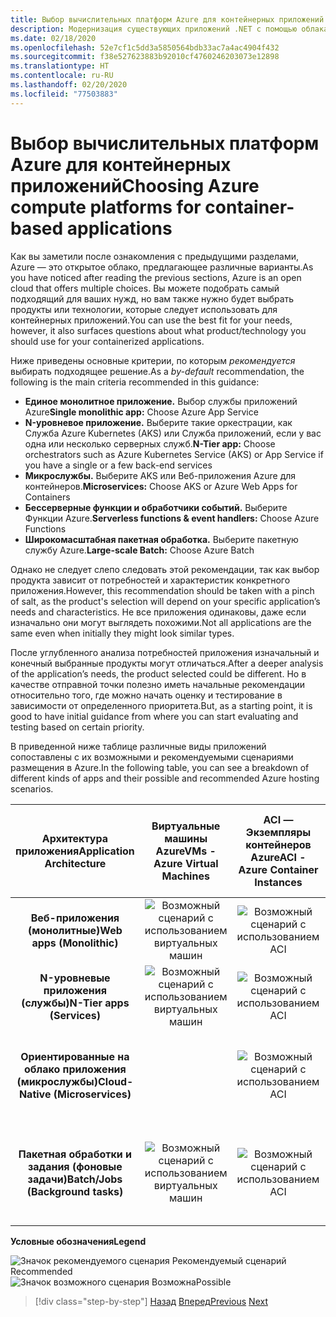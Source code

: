 ```yaml
---
title: Выбор вычислительных платформ Azure для контейнерных приложений
description: Модернизация существующих приложений .NET с помощью облака Azure и контейнеров Windows | Выбор вычислительных платформ Azure для контейнерных приложений
ms.date: 02/18/2020
ms.openlocfilehash: 52e7cf1c5dd3a5850564bdb33ac7a4ac4904f432
ms.sourcegitcommit: f38e527623883b92010cf4760246203073e12898
ms.translationtype: HT
ms.contentlocale: ru-RU
ms.lasthandoff: 02/20/2020
ms.locfileid: "77503883"
---
```

# <a name="choosing-azure-compute-platforms-for-container-based-applications"></a><span data-ttu-id="2e268-103">Выбор вычислительных платформ Azure для контейнерных приложений</span><span class="sxs-lookup"><span data-stu-id="2e268-103">Choosing Azure compute platforms for container-based applications</span></span>

<span data-ttu-id="2e268-104">Как вы заметили после ознакомления с предыдущими разделами, Azure — это открытое облако, предлагающее различные варианты.</span><span class="sxs-lookup"><span data-stu-id="2e268-104">As you have noticed after reading the previous sections, Azure is an open cloud that offers multiple choices.</span></span> <span data-ttu-id="2e268-105">Вы можете подобрать самый подходящий для ваших нужд, но вам также нужно будет выбрать продукты или технологии, которые следует использовать для контейнерных приложений.</span><span class="sxs-lookup"><span data-stu-id="2e268-105">You can use the best fit for your needs, however, it also surfaces questions about what product/technology you should use for your containerized applications.</span></span>

<span data-ttu-id="2e268-106">Ниже приведены основные критерии, по которым *рекомендуется* выбирать подходящее решение.</span><span class="sxs-lookup"><span data-stu-id="2e268-106">As a *by-default* recommendation, the following is the main criteria recommended in this guidance:</span></span>

- <span data-ttu-id="2e268-107">**Единое монолитное приложение.** Выбор службы приложений Azure</span><span class="sxs-lookup"><span data-stu-id="2e268-107">**Single monolithic app:** Choose Azure App Service</span></span>
- <span data-ttu-id="2e268-108">**N-уровневое приложение.** Выберите такие оркестрации, как Служба Azure Kubernetes (AKS) или Служба приложений, если у вас одна или несколько серверных служб.</span><span class="sxs-lookup"><span data-stu-id="2e268-108">**N-Tier app:** Choose orchestrators such as Azure Kubernetes Service (AKS) or App Service if you have a single or a few back-end services</span></span>
- <span data-ttu-id="2e268-109">**Микрослужбы.** Выберите AKS или Веб-приложения Azure для контейнеров.</span><span class="sxs-lookup"><span data-stu-id="2e268-109">**Microservices:** Choose AKS or Azure Web Apps for Containers</span></span>
- <span data-ttu-id="2e268-110">**Бессерверные функции и обработчики событий.** Выберите Функции Azure.</span><span class="sxs-lookup"><span data-stu-id="2e268-110">**Serverless functions & event handlers:** Choose Azure Functions</span></span>
- <span data-ttu-id="2e268-111">**Широкомасштабная пакетная обработка.** Выберите пакетную службу Azure.</span><span class="sxs-lookup"><span data-stu-id="2e268-111">**Large-scale Batch:** Choose Azure Batch</span></span>

<span data-ttu-id="2e268-112">Однако не следует слепо следовать этой рекомендации, так как выбор продукта зависит от потребностей и характеристик конкретного приложения.</span><span class="sxs-lookup"><span data-stu-id="2e268-112">However, this recommendation should be taken with a pinch of salt, as the product's selection will depend on your specific application’s needs and characteristics.</span></span> <span data-ttu-id="2e268-113">Не все приложения одинаковы, даже если изначально они могут выглядеть похожими.</span><span class="sxs-lookup"><span data-stu-id="2e268-113">Not all applications are the same even when initially they might look similar types.</span></span>

<span data-ttu-id="2e268-114">После углубленного анализа потребностей приложения изначальный и конечный выбранные продукты могут отличаться.</span><span class="sxs-lookup"><span data-stu-id="2e268-114">After a deeper analysis of the application’s needs, the product selected could be different.</span></span> <span data-ttu-id="2e268-115">Но в качестве отправной точки полезно иметь начальные рекомендации относительно того, где можно начать оценку и тестирование в зависимости от определенного приоритета.</span><span class="sxs-lookup"><span data-stu-id="2e268-115">But, as a starting point, it is good to have initial guidance from where you can start evaluating and testing based on certain priority.</span></span>

<span data-ttu-id="2e268-116">В приведенной ниже таблице различные виды приложений сопоставлены с их возможными и рекомендуемыми сценариями размещения в Azure.</span><span class="sxs-lookup"><span data-stu-id="2e268-116">In the following table, you can see a breakdown of different kinds of apps and their possible and recommended Azure hosting scenarios.</span></span>

| <span data-ttu-id="2e268-117">Архитектура приложения</span><span class="sxs-lookup"><span data-stu-id="2e268-117">Application Architecture</span></span> | <span data-ttu-id="2e268-118">Виртуальные машины Azure</span><span class="sxs-lookup"><span data-stu-id="2e268-118">VMs - Azure Virtual Machines</span></span> | <span data-ttu-id="2e268-119">ACI — Экземпляры контейнеров Azure</span><span class="sxs-lookup"><span data-stu-id="2e268-119">ACI - Azure Container Instances</span></span> | <span data-ttu-id="2e268-120">Служба приложений Azure (с контейнерами и без них)</span><span class="sxs-lookup"><span data-stu-id="2e268-120">Azure App Service (w-w/o containers)</span></span> | <span data-ttu-id="2e268-121">AKS — Служба Azure Kubernetes</span><span class="sxs-lookup"><span data-stu-id="2e268-121">AKS - Azure Kubernetes Services</span></span> | <span data-ttu-id="2e268-122">Проверка</span><span class="sxs-lookup"><span data-stu-id="2e268-122">Azure Functions</span></span> | <span data-ttu-id="2e268-123">Пакетная служба Azure</span><span class="sxs-lookup"><span data-stu-id="2e268-123">Azure Batch</span></span> |
|:------------------------:|:--:|:--:|:--:|:--:|:--:|:--:|
| <span data-ttu-id="2e268-124">**Веб-приложения (монолитные)**</span><span class="sxs-lookup"><span data-stu-id="2e268-124">**Web apps (Monolithic)**</span></span>         | ![Возможный сценарий с использованием виртуальных машин](media/choosing-azure-compute-options-for-container-based-applications/possible.png) | ![Возможный сценарий с использованием ACI](media/choosing-azure-compute-options-for-container-based-applications/possible.png) | ![Рекомендуемый сценарий с использованием Службы приложений](media/choosing-azure-compute-options-for-container-based-applications/recommended.png) | ![Возможный сценарий с использованием AKS](media/choosing-azure-compute-options-for-container-based-applications/possible.png) | | |
| <span data-ttu-id="2e268-129">**N-уровневые приложения (службы)**</span><span class="sxs-lookup"><span data-stu-id="2e268-129">**N-Tier apps (Services)**</span></span>        | ![Возможный сценарий с использованием виртуальных машин](media/choosing-azure-compute-options-for-container-based-applications/possible.png) | ![Возможный сценарий с использованием ACI](media/choosing-azure-compute-options-for-container-based-applications/possible.png) | ![Рекомендуемый сценарий с использованием Службы приложений](media/choosing-azure-compute-options-for-container-based-applications/recommended.png) | ![Возможный сценарий с использованием AKS](media/choosing-azure-compute-options-for-container-based-applications/possible.png) | ![Возможный сценарий с использованием Функций Azure](media/choosing-azure-compute-options-for-container-based-applications/possible.png) | |
| <span data-ttu-id="2e268-135">**Ориентированные на облако приложения (микрослужбы)**</span><span class="sxs-lookup"><span data-stu-id="2e268-135">**Cloud-Native (Microservices)**</span></span>  | | ![Возможный сценарий с использованием ACI](media/choosing-azure-compute-options-for-container-based-applications/possible.png) | | ![Рекомендуемый сценарий с использованием AKS](media/choosing-azure-compute-options-for-container-based-applications/recommended.png) <br/> <span data-ttu-id="2e268-138">(Контейнеры&nbsp;Linux)</span><span class="sxs-lookup"><span data-stu-id="2e268-138">(Linux&nbsp;containers)</span></span>| ![Рекомендуемый сценарий с использованием Функций Azure](media/choosing-azure-compute-options-for-container-based-applications/recommended.png) <br/> <span data-ttu-id="2e268-140">(На основе событий)</span><span class="sxs-lookup"><span data-stu-id="2e268-140">(Event&#x2011;driven)</span></span> | |
| <span data-ttu-id="2e268-141">**Пакетная обработки и задания (фоновые задачи)**</span><span class="sxs-lookup"><span data-stu-id="2e268-141">**Batch/Jobs (Background tasks)**</span></span> | ![Возможный сценарий с использованием виртуальных машин](media/choosing-azure-compute-options-for-container-based-applications/possible.png) | ![Возможный сценарий с использованием ACI](media/choosing-azure-compute-options-for-container-based-applications/possible.png) | ![Возможный сценарий с использованием Службы приложений](media/choosing-azure-compute-options-for-container-based-applications/possible.png) | ![Возможный сценарий с использованием AKS](media/choosing-azure-compute-options-for-container-based-applications/possible.png) | ![Рекомендуемый сценарий с использованием Функций Azure](media/choosing-azure-compute-options-for-container-based-applications/recommended.png) <br/> <span data-ttu-id="2e268-147">(Фоновые&nbsp;задачи)</span><span class="sxs-lookup"><span data-stu-id="2e268-147">(Background&nbsp;tasks)</span></span> | ![Возможный сценарий с использованием пакетной службы Azure](media/choosing-azure-compute-options-for-container-based-applications/recommended.png) <br/> <span data-ttu-id="2e268-149">(Большой масштаб)</span><span class="sxs-lookup"><span data-stu-id="2e268-149">(Large&#x2011;scale)</span></span> |

<span data-ttu-id="2e268-150">**Условные обозначения**</span><span class="sxs-lookup"><span data-stu-id="2e268-150">**Legend**</span></span>

![Значок рекомендуемого сценария](media/choosing-azure-compute-options-for-container-based-applications/recommended.png) <span data-ttu-id="2e268-152">Рекомендуемый сценарий </span><span class="sxs-lookup"><span data-stu-id="2e268-152">Recommended </span></span>\
![Значок возможного сценария](media/choosing-azure-compute-options-for-container-based-applications/possible.png) <span data-ttu-id="2e268-154">Возможна</span><span class="sxs-lookup"><span data-stu-id="2e268-154">Possible</span></span>

> [!div class="step-by-step"]
> <span data-ttu-id="2e268-155">[Назад](when-to-deploy-windows-containers-to-azure-container-service-kubernetes.md)
> [Вперед](build-resilient-services-ready-for-the-cloud-embrace-transient-failures-in-the-cloud.md)</span><span class="sxs-lookup"><span data-stu-id="2e268-155">[Previous](when-to-deploy-windows-containers-to-azure-container-service-kubernetes.md)
[Next](build-resilient-services-ready-for-the-cloud-embrace-transient-failures-in-the-cloud.md)</span></span>
